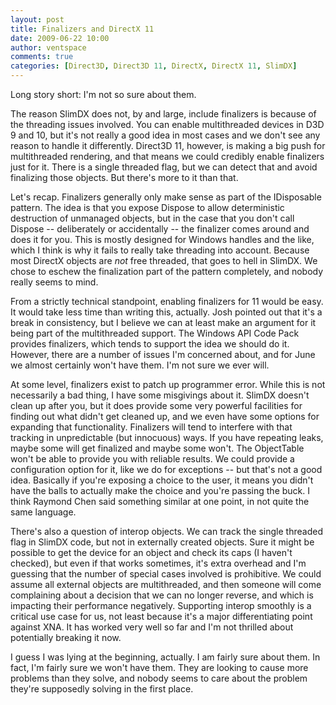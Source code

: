 ```yaml
---
layout: post
title: Finalizers and DirectX 11
date: 2009-06-22 10:00
author: ventspace
comments: true
categories: [Direct3D, Direct3D 11, DirectX, DirectX 11, SlimDX]
---
```

Long story short: I'm not so sure about them.

The reason SlimDX does not, by and large, include finalizers is because of the threading issues involved. You can enable multithreaded devices in D3D 9 and 10, but it's not really a good idea in most cases and we don't see any reason to handle it differently. Direct3D 11, however, is making a big push for multithreaded rendering, and that means we could credibly enable finalizers just for it. There is a single threaded flag, but we can detect that and avoid finalizing those objects. But there's more to it than that.

Let's recap. Finalizers generally only make sense as part of the IDisposable pattern. The idea is that you expose Dispose to allow deterministic destruction of unmanaged objects, but in the case that you don't call Dispose -- deliberately or accidentally -- the finalizer comes around and does it for you. This is mostly designed for Windows handles and the like, which I think is why it fails to really take threading into account. Because most DirectX objects are <em>not</em> free threaded, that goes to hell in SlimDX. We chose to eschew the finalization part of the pattern completely, and nobody really seems to mind.

From a strictly technical standpoint, enabling finalizers for 11 would be easy. It would take less time than writing this, actually. Josh pointed out that it's a break in consistency, but I believe we can at least make an argument for it being part of the multithreaded support. The Windows API Code Pack provides finalizers, which tends to support the idea we should do it. However, there are a number of issues I'm concerned about, and for June we almost certainly won't have them. I'm not sure we ever will.

At some level, finalizers exist to patch up programmer error. While this is not necessarily a bad thing, I have some misgivings about it. SlimDX doesn't clean up after you, but it does provide some very powerful facilities for finding out what didn't get cleaned up, and we even have some options for expanding that functionality. Finalizers will tend to interfere with that tracking in unpredictable (but innocuous) ways. If you have repeating leaks, maybe some will get finalized and maybe some won't. The ObjectTable won't be able to provide you with reliable results. We could provide a configuration option for it, like we do for exceptions -- but that's not a good idea. Basically if you're exposing a choice to the user, it means you didn't have the balls to actually make the choice and you're passing the buck. I think Raymond Chen said something similar at one point, in not quite the same language.

There's also a question of interop objects. We can track the single threaded flag in SlimDX code, but not in externally created objects. Sure it might be possible to get the device for an object and check its caps (I haven't checked), but even if that works sometimes, it's extra overhead and I'm guessing that the number of special cases involved is prohibitive. We could assume all external objects are multithreaded, and then someone will come complaining about a decision that we can no longer reverse, and which is impacting their performance negatively. Supporting interop smoothly is a critical use case for us, not least because it's a major differentiating point against XNA. It has worked very well so far and I'm not thrilled about potentially breaking it now.

I guess I was lying at the beginning, actually. I am fairly sure about them. In fact, I'm fairly sure we won't have them. They are looking to cause more problems than they solve, and nobody seems to care about the problem they're supposedly solving in the first place.
